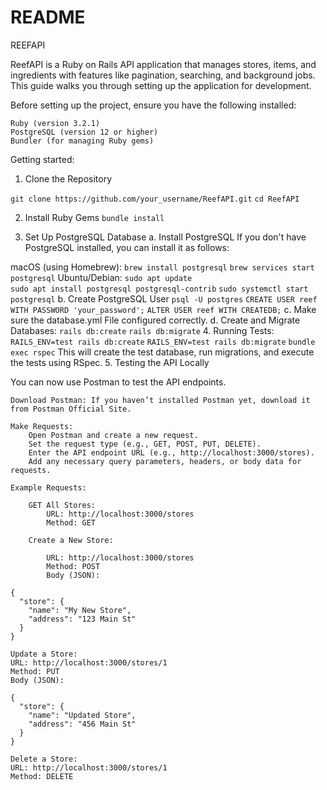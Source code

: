 # README
REEFAPI

ReefAPI is a Ruby on Rails API application that manages stores, items, and ingredients with features like pagination, searching, and background jobs. This guide walks you through setting up the application for development.

Before setting up the project, ensure you have the following installed:

    Ruby (version 3.2.1)
    PostgreSQL (version 12 or higher)
    Bundler (for managing Ruby gems)

Getting started:
1. Clone the Repository

`git clone https://github.com/your_username/ReefAPI.git`
`cd ReefAPI`

2. Install Ruby Gems
`bundle install`

3. Set Up PostgreSQL Database
 a. Install PostgreSQL
  If you don't have PostgreSQL installed, you can install it as follows:

  macOS (using Homebrew):
  `brew install postgresql`
  `brew services start postgresql`
  Ubuntu/Debian:
  `sudo apt update`  
  `sudo apt install postgresql postgresql-contrib`
  `sudo systemctl start postgresql`
 b. Create PostgreSQL User
   `psql -U postgres`
   `CREATE USER reef WITH PASSWORD 'your_password';`
   `ALTER USER reef WITH CREATEDB;`
 c. Make sure the database.yml File configured correctly.
 d. Create and Migrate Databases:
    `rails db:create`
    `rails db:migrate`
4. Running Tests:
    `RAILS_ENV=test rails db:create`
    `RAILS_ENV=test rails db:migrate`
    `bundle exec rspec`
    This will create the test database, run migrations, and execute the tests using RSpec.
5. Testing the API Locally

You can now use Postman to test the API endpoints.

    Download Postman: If you haven’t installed Postman yet, download it from Postman Official Site.

    Make Requests:
        Open Postman and create a new request.
        Set the request type (e.g., GET, POST, PUT, DELETE).
        Enter the API endpoint URL (e.g., http://localhost:3000/stores).
        Add any necessary query parameters, headers, or body data for requests.

    Example Requests:

        GET All Stores:
            URL: http://localhost:3000/stores
            Method: GET

        Create a New Store:

            URL: http://localhost:3000/stores
            Method: POST
            Body (JSON):

    {
      "store": {
        "name": "My New Store",
        "address": "123 Main St"
      }
    }

    Update a Store:
    URL: http://localhost:3000/stores/1
    Method: PUT
    Body (JSON):

    {
      "store": {
        "name": "Updated Store",
        "address": "456 Main St"
      }
    }

    Delete a Store:
    URL: http://localhost:3000/stores/1
    Method: DELETE
